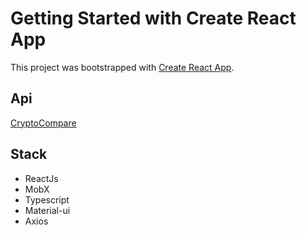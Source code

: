 # Getting Started with Create React App

This project was bootstrapped with [Create React App](https://github.com/facebook/create-react-app).

## Api

[CryptoCompare](https://min-api.cryptocompare.com)

## Stack

* ReactJs
* MobX
* Typescript
* Material-ui
* Axios

